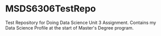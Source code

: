 # MSDS6306TestRepo

Test Repository for Doing Data Science Unit 3 Assignment.
Contains my Data Science Profile at the start of Master's Degree program.
